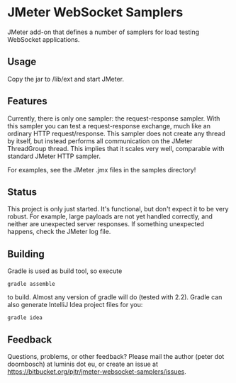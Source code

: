 # JMeter WebSocket Samplers

JMeter add-on that defines a number of samplers for load testing WebSocket applications.

## Usage

Copy the jar to <jmeter-home>/lib/ext and start JMeter.

## Features

Currently, there is only one sampler: the request-response sampler. With this sampler you can test a request-response exchange, much like an ordinary HTTP request/response. This sampler does not create any thread by itself, but instead performs all communication on the JMeter ThreadGroup thread. This implies that it scales very well, comparable with standard JMeter HTTP sampler.

For examples, see the JMeter .jmx files in the samples directory!

## Status

This project is only just started. It's functional, but don't expect it to be very robust. For example, large payloads are not yet handled correctly, and neither are unexpected server responses. If something unexpected happens, check the JMeter log file.

## Building

Gradle is used as build tool, so execute

    gradle assemble

to build. Almost any version of gradle will do (tested with 2.2). Gradle can also generate IntelliJ Idea project files for you:

    gradle idea


## Feedback

Questions, problems, or other feedback? Please mail the author (peter dot doornbosch) at luminis dot eu, or create an issue at <https://bitbucket.org/pjtr/jmeter-websocket-samplers/issues>.
